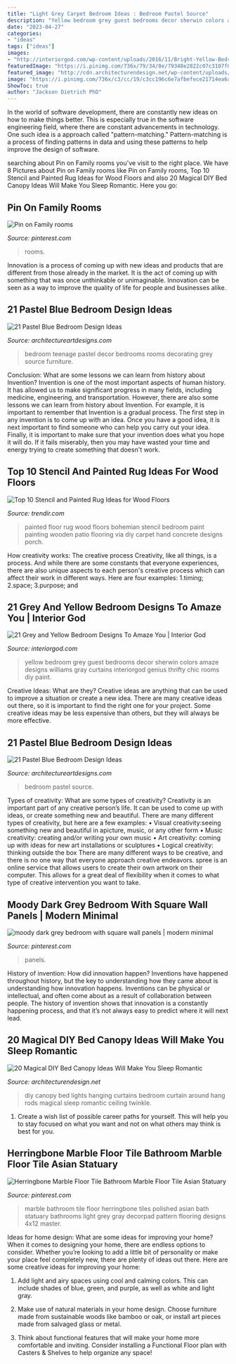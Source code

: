 ```yaml
---
title: "Light Grey Carpet Bedroom Ideas : Bedroom Pastel Source"
description: "Yellow bedroom grey guest bedrooms decor sherwin colors amaze designs williams gray curtains interiorgod genius thrifty chic rooms diy paint"
date: "2023-04-27"
categories:
- "ideas"
tags: ["ideas"]
images:
- "http://interiorgod.com/wp-content/uploads/2016/11/Bright-Yellow-Bedroom.jpg"
featuredImage: "https://i.pinimg.com/736x/79/34/8e/79348e2822c07c3107f02532322bbdb5.jpg"
featured_image: "http://cdn.architecturendesign.net/wp-content/uploads/2015/07/AD-DIY-Bed-Canopy-10.jpg"
image: "https://i.pinimg.com/736x/c3/cc/19/c3cc196c6e7afbefece21714ea6a7db0.jpg"
ShowToc: true
author: "Jackson Dietrich PhD"
---
```



In the world of software development, there are constantly new ideas on how to make things better. This is especially true in the software engineering field, where there are constant advancements in technology. One such idea is a approach called "pattern-matching." Pattern-matching is a process of finding patterns in data and using these patterns to help improve the design of software.

	

		
searching about Pin on Family rooms you've visit to the right place. We have 8 Pictures about Pin on Family rooms like Pin on Family rooms, Top 10 Stencil and Painted Rug Ideas for Wood Floors and also 20 Magical DIY Bed Canopy Ideas Will Make You Sleep Romantic. Here you go:
		
    
## Pin On Family Rooms

<img loading=lazy src="https://i.pinimg.com/736x/c3/cc/19/c3cc196c6e7afbefece21714ea6a7db0.jpg" onerror="this.onerror=null;this.src='https://tse2.mm.bing.net/th?id=OIP.crPV6y4zxaDLX8OAhumctAHaLH&amp;pid=15.1';" alt="Pin on Family rooms">

_Source: pinterest.com_

>rooms. 

	

Innovation is a process of coming up with new ideas and products that are different from those already in the market. It is the act of coming up with something that was once unthinkable or unimaginable. Innovation can be seen as a way to improve the quality of life for people and businesses alike.

    
## 21 Pastel Blue Bedroom Design Ideas

<img loading=lazy src="https://www.architectureartdesigns.com/wp-content/uploads/2015/05/924-630x420.jpg" onerror="this.onerror=null;this.src='https://tse2.mm.bing.net/th?id=OIP.GRTsni3dDYXwwKgZb4vJOAHaE8&amp;pid=15.1';" alt="21 Pastel Blue Bedroom Design Ideas">

_Source: architectureartdesigns.com_

>bedroom teenage pastel decor bedrooms rooms decorating grey source furniture. 

	

Conclusion: What are some lessons we can learn from history about Invention?
Invention is one of the most important aspects of human history. It has allowed us to make significant progress in many fields, including medicine, engineering, and transportation. However, there are also some lessons we can learn from history about Invention. For example, it is important to remember that Invention is a gradual process. The first step in any invention is to come up with an idea. Once you have a good idea, it is next important to find someone who can help you carry out your idea. Finally, it is important to make sure that your invention does what you hope it will do. If it fails miserably, then you may have wasted your time and energy trying to create something that doesn't work.

    
## Top 10 Stencil And Painted Rug Ideas For Wood Floors

<img loading=lazy src="http://www.trendir.com/trends/assets_c/2015/08/bohemian-rug-painted-on-bedroom-floor-thumb-autox841-55613.jpg" onerror="this.onerror=null;this.src='https://tse1.mm.bing.net/th?id=OIP.C8gvn_5qeb-Bgj-gy7JEXQHaJ5&amp;pid=15.1';" alt="Top 10 Stencil and Painted Rug Ideas for Wood Floors">

_Source: trendir.com_

>painted floor rug wood floors bohemian stencil bedroom paint painting wooden patio flooring via diy carpet hand concrete designs porch. 

	

How creativity works: The creative process
Creativity, like all things, is a process. And while there are some constants that everyone experiences, there are also unique aspects to each person's creative process which can affect their work in different ways. Here are four examples: 1.timing; 2.space; 3.purpose; and 
    
## 21 Grey And Yellow Bedroom Designs To Amaze You | Interior God

<img loading=lazy src="http://interiorgod.com/wp-content/uploads/2016/11/Bright-Yellow-Bedroom.jpg" onerror="this.onerror=null;this.src='https://tse3.mm.bing.net/th?id=OIP.SKOVfhN4daYnzN9StJCD4gHaLH&amp;pid=15.1';" alt="21 Grey and Yellow Bedroom Designs To Amaze You | Interior God">

_Source: interiorgod.com_

>yellow bedroom grey guest bedrooms decor sherwin colors amaze designs williams gray curtains interiorgod genius thrifty chic rooms diy paint. 

	

Creative Ideas: What are they?
Creative ideas are anything that can be used to improve a situation or create a new idea. There are many creative ideas out there, so it is important to find the right one for your project. Some creative ideas may be less expensive than others, but they will always be more effective.

    
## 21 Pastel Blue Bedroom Design Ideas

<img loading=lazy src="https://www.architectureartdesigns.com/wp-content/uploads/2015/05/1811.jpg" onerror="this.onerror=null;this.src='https://tse4.mm.bing.net/th?id=OIP.-WW5o_e318zAjiINItQULAHaHR&amp;pid=15.1';" alt="21 Pastel Blue Bedroom Design Ideas">

_Source: architectureartdesigns.com_

>bedroom pastel source. 

	

Types of creativity: What are some types of creativity?
Creativity is an important part of any creative person’s life. It can be used to come up with ideas, or create something new and beautiful. There are many different types of creativity, but here are a few examples: 
• Visual creativity:seeing something new and beautiful in apicture, music, or any other form 
• Music creativity: creating and/or writing your own music 
• Art creativity: coming up with ideas for new art installations or sculptures 
• Logical creativity: thinking outside the box 
There are many different ways to be creative, and there is no one way that everyone approach creative endeavors. spree is an online service that allows users to create their own artwork on their computer. This allows for a great deal of flexibility when it comes to what type of creative intervention you want to take.

    
## Moody Dark Grey Bedroom With Square Wall Panels | Modern Minimal

<img loading=lazy src="https://i.pinimg.com/736x/d5/a8/4a/d5a84a7d5d565519bd92920425f68150.jpg" onerror="this.onerror=null;this.src='https://tse3.mm.bing.net/th?id=OIP.uauhODaZIdXATl204g7TQwHaLG&amp;pid=15.1';" alt="moody dark grey bedroom with square wall panels | modern minimal">

_Source: pinterest.com_

>panels. 

	

History of invention: How did innovation happen?
Inventions have happened throughout history, but the key to understanding how they came about is understanding how innovation happens. Inventions can be physical or intellectual, and often come about as a result of collaboration between people. The history of invention shows that innovation is a constantly happening process, and that it’s not always easy to predict where it will next lead.

    
## 20 Magical DIY Bed Canopy Ideas Will Make You Sleep Romantic

<img loading=lazy src="http://cdn.architecturendesign.net/wp-content/uploads/2015/07/AD-DIY-Bed-Canopy-10.jpg" onerror="this.onerror=null;this.src='https://tse2.mm.bing.net/th?id=OIP.ohSb7bFCIAILYKSyLgIbxwHaJ4&amp;pid=15.1';" alt="20 Magical DIY Bed Canopy Ideas Will Make You Sleep Romantic">

_Source: architecturendesign.net_

>diy canopy bed lights hanging curtains bedroom curtain around hang rods magical sleep romantic ceiling twinkle. 

	

1. Create a wish list of possible career paths for yourself. This will help you to stay focused on what you want and not on what others may think is best for you. 

    
## Herringbone Marble Floor Tile Bathroom Marble Floor Tile Asian Statuary

<img loading=lazy src="https://i.pinimg.com/736x/79/34/8e/79348e2822c07c3107f02532322bbdb5.jpg" onerror="this.onerror=null;this.src='https://tse2.mm.bing.net/th?id=OIP.31MWwCKVdg0x0u1-X2o7dwHaKp&amp;pid=15.1';" alt="Herringbone Marble Floor Tile Bathroom Marble Floor Tile Asian Statuary">

_Source: pinterest.com_

>marble bathroom tile floor herringbone tiles polished asian bath statuary bathrooms light grey gray decorpad pattern flooring designs 4x12 master. 

	

Ideas for home design: What are some ideas for improving your home?
When it comes to designing your home, there are endless options to consider. Whether you’re looking to add a little bit of personality or make your place feel completely new, there are plenty of ideas out there. Here are some creative ideas for improving your home: 
1. Add light and airy spaces using cool and calming colors. This can include shades of blue, green, and purple, as well as white and light gray.

2. Make use of natural materials in your home design. Choose furniture made from sustainable woods like bamboo or oak, or install art pieces made from salvaged glass or metal.

3. Think about functional features that will make your home more comfortable and inviting. Consider installing a Functional Floor plan with Casters & Shelves to help organize any space! 


